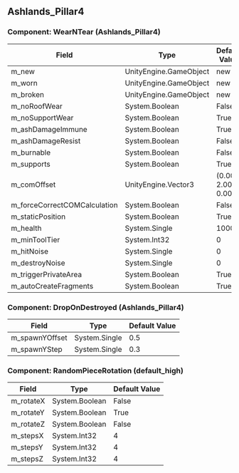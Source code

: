 ## Ashlands_Pillar4

### Component: WearNTear (Ashlands_Pillar4)

|Field|Type|Default Value|
|-----|----|-------------|
|m_new|UnityEngine.GameObject|new|
|m_worn|UnityEngine.GameObject|new|
|m_broken|UnityEngine.GameObject|new|
|m_noRoofWear|System.Boolean|False|
|m_noSupportWear|System.Boolean|True|
|m_ashDamageImmune|System.Boolean|True|
|m_ashDamageResist|System.Boolean|False|
|m_burnable|System.Boolean|False|
|m_supports|System.Boolean|True|
|m_comOffset|UnityEngine.Vector3|(0.00, 2.00, 0.00)|
|m_forceCorrectCOMCalculation|System.Boolean|False|
|m_staticPosition|System.Boolean|True|
|m_health|System.Single|1000|
|m_minToolTier|System.Int32|0|
|m_hitNoise|System.Single|0|
|m_destroyNoise|System.Single|0|
|m_triggerPrivateArea|System.Boolean|True|
|m_autoCreateFragments|System.Boolean|True|

### Component: DropOnDestroyed (Ashlands_Pillar4)

|Field|Type|Default Value|
|-----|----|-------------|
|m_spawnYOffset|System.Single|0.5|
|m_spawnYStep|System.Single|0.3|

### Component: RandomPieceRotation (default_high)

|Field|Type|Default Value|
|-----|----|-------------|
|m_rotateX|System.Boolean|False|
|m_rotateY|System.Boolean|True|
|m_rotateZ|System.Boolean|False|
|m_stepsX|System.Int32|4|
|m_stepsY|System.Int32|4|
|m_stepsZ|System.Int32|4|

